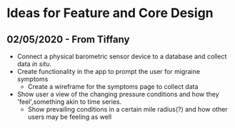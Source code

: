 # Ideas for Feature and Core Design

## 02/05/2020 - From Tiffany

* Connect a physical barometric sensor device to a database and collect data _*in situ*_. 
* Create functionality in the app to prompt the user for migraine symptoms
    * Create a wireframe for the symptoms page to collect data
* Show user a view of the changing pressure conditions and how they 'feel',something akin to time series. 
    * Show prevailing conditions in a certain mile radius(?) and how other users may be feeling as well 

